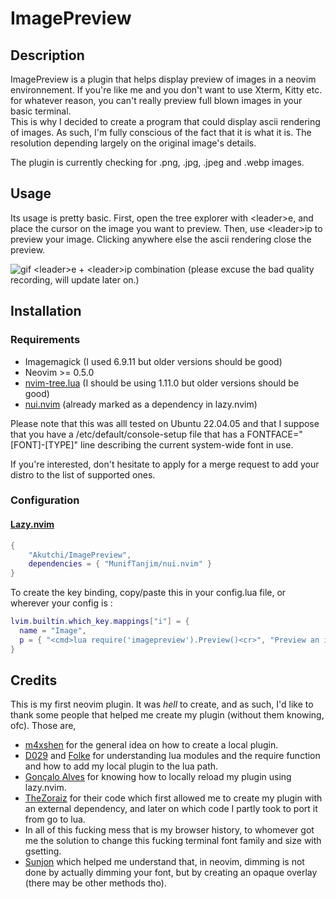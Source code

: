# ImagePreview

## Description

ImagePreview is a plugin that helps display preview of images in a neovim environnement.
If you're like me and you don't want to use Xterm, Kitty etc. for whatever reason, you
can't really preview full blown images in your basic terminal.\
This is why I decided to create a program that could display ascii rendering of images.
As such, I'm fully conscious of the fact that it is what it is. The resolution depending
largely on the original image's details.

The plugin is currently checking for .png, .jpg, .jpeg and .webp images.

## Usage

Its usage is pretty basic. First, open the tree explorer with \<leader>e, and place the cursor on
the image you want to preview. Then, use \<leader>ip to preview your image. Clicking anywhere else
the ascii rendering close the preview.

![gif](./doc/visual.gif)
\<leader>e + \<leader>ip combination (please excuse the bad quality recording, will update later on.)

## Installation

### Requirements

- Imagemagick (I used 6.9.11 but older versions should be good)
- Neovim >= 0.5.0
- [nvim-tree.lua](https://github.com/nvim-tree/nvim-tree.lua) (I should be using 1.11.0 but older versions should be good)
- [nui.nvim](https://github.com/MunifTanjim/nui.nvim) (already marked as a dependency in lazy.nvim)

Please note that this was alll tested on Ubuntu 22.04.05 and that I suppose that you have a /etc/default/console-setup
file that has a FONTFACE="\[FONT\]-\[TYPE\]" line describing the current system-wide font in use.

If you're interested, don't hesitate to apply for a merge request to add your distro to the list of supported ones.

### Configuration

#### [Lazy.nvim](https://github.com/folke/lazy.nvim)

```lua
{
    "Akutchi/ImagePreview",
    dependencies = { "MunifTanjim/nui.nvim" }    
}
```
To create the key binding, copy/paste this in your config.lua file, or wherever your config is :
```lua
lvim.builtin.which_key.mappings["i"] = {
  name = "Image",
  p = { "<cmd>lua require('imagepreview').Preview()<cr>", "Preview an image" }
}
```

## Credits

This is my first neovim plugin. It was _hell_ to create, and as such, I'd like to thank some people
that helped me create my plugin (without them knowing, ofc). Those are,
- [m4xshen](https://m4xshen.dev/posts/develop-a-neovim-plugin-in-lua) for the general idea on how to create a 
local plugin.
- [D029](https://vi.stackexchange.com/a/46098) and
[Folke](https://www.reddit.com/r/neovim/comments/13rshwo/cant_get_lazynvim_to_load_local_dev_plugins_for/)
for understanding lua modules and the require function and how to add my local plugin to the lua path.
- [Gonçalo Alves](https://dev.to/iamgoncaloalves/how-i-developed-my-first-neovim-plugin-a-step-by-step-guide-1lcb)
for knowing how to locally reload my plugin using lazy.nvim.
- [TheZoraiz](https://github.com/TheZoraiz/ascii-image-converter) for their code which first allowed me to create
my plugin with an external dependency, and later on which code I partly took to port it from go to lua.
- In all of this fucking mess that is my browser history, to whomever got me the solution to change this fucking terminal
font family and size with gsetting.
- [Sunjon](https://github.com/sunjon/Shade.nvim/) which helped me understand that, in neovim, dimming is not done 
by actually dimming your font, but by creating an opaque overlay (there may be other methods tho).

